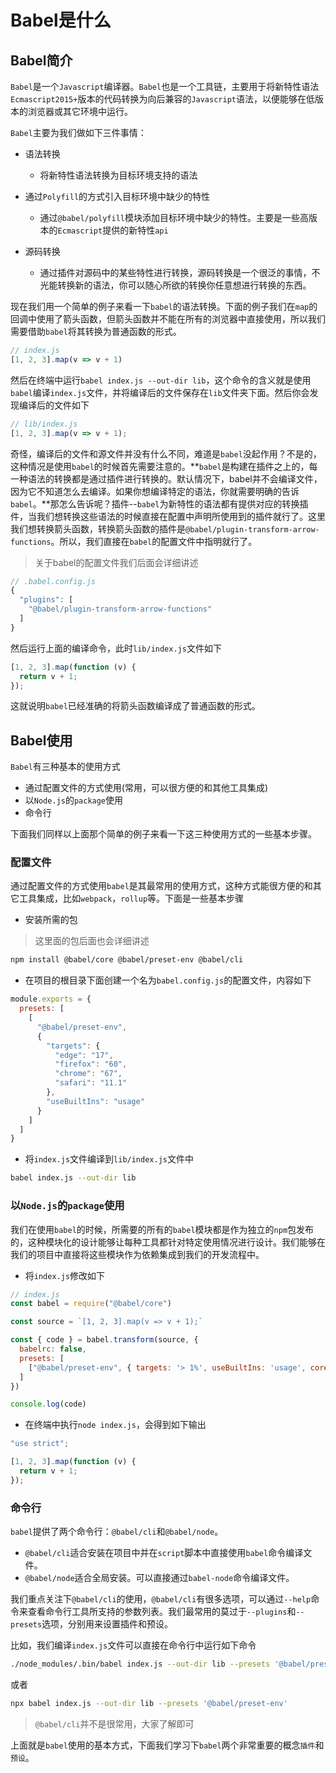 # Babel是什么

## Babel简介

`Babel`是一个`Javascript`编译器。`Babel`也是一个工具链，主要用于将新特性语法`Ecmascript2015+`版本的代码转换为向后兼容的`Javascript`语法，以便能够在低版本的浏览器或其它环境中运行。

`Babel`主要为我们做如下三件事情：

- 语法转换
  - 将新特性语法转换为目标环境支持的语法

- 通过`Polyfill`的方式引入目标环境中缺少的特性
  - 通过`@babel/polyfill`模块添加目标环境中缺少的特性。主要是一些高版本的`Ecmascript`提供的新特性`api`

- 源码转换
  - 通过插件对源码中的某些特性进行转换，源码转换是一个很泛的事情，不光能转换新的语法，你可以随心所欲的转换你任意想进行转换的东西。

现在我们用一个简单的例子来看一下`babel`的语法转换。下面的例子我们在`map`的回调中使用了箭头函数，但箭头函数并不能在所有的浏览器中直接使用，所以我们需要借助`babel`将其转换为普通函数的形式。

```js
// index.js
[1, 2, 3].map(v => v + 1)
```

然后在终端中运行`babel index.js --out-dir lib`，这个命令的含义就是使用`babel`编译`index.js`文件，并将编译后的文件保存在`lib`文件夹下面。然后你会发现编译后的文件如下

```js
// lib/index.js
[1, 2, 3].map(v => v + 1);
```

奇怪，编译后的文件和源文件并没有什么不同，难道是`babel`没起作用？不是的，这种情况是使用`babel`的时候首先需要注意的。**`babel`是构建在插件之上的，每一种语法的转换都是通过插件进行转换的。默认情况下，babel并不会编译文件，因为它不知道怎么去编译。如果你想编译特定的语法，你就需要明确的告诉`babel`。**那怎么告诉呢？插件--`babel`为新特性的语法都有提供对应的转换插件，当我们想转换这些语法的时候直接在配置中声明所使用到的插件就行了。这里我们想转换箭头函数，转换箭头函数的插件是`@babel/plugin-transform-arrow-functions`。所以，我们直接在`babel`的配置文件中指明就行了。

> 关于babel的配置文件我们后面会详细讲述

```js
// .babel.config.js
{
  "plugins": [
    "@babel/plugin-transform-arrow-functions"
  ]
}
```

然后运行上面的编译命令，此时`lib/index.js`文件如下

```js
[1, 2, 3].map(function (v) {
  return v + 1;
});
```

这就说明`babel`已经准确的将箭头函数编译成了普通函数的形式。

## Babel使用

`Babel`有三种基本的使用方式

- 通过配置文件的方式使用(常用，可以很方便的和其他工具集成)
- 以`Node.js`的`package`使用
- 命令行

下面我们同样以上面那个简单的例子来看一下这三种使用方式的一些基本步骤。

### 配置文件

通过配置文件的方式使用`babel`是其最常用的使用方式，这种方式能很方便的和其它工具集成，比如`webpack`，`rollup`等。下面是一些基本步骤

- 安装所需的包

> 这里面的包后面也会详细讲述

```bash
npm install @babel/core @babel/preset-env @babel/cli
```

- 在项目的根目录下面创建一个名为`babel.config.js`的配置文件，内容如下

```js
module.exports = {
  presets: [
    [
      "@babel/preset-env",
      {
        "targets": {
          "edge": "17",
          "firefox": "60",
          "chrome": "67",
          "safari": "11.1"
        },
        "useBuiltIns": "usage"
      }
    ]
  ]
}
```

- 将`index.js`文件编译到`lib/index.js`文件中

```bash
babel index.js --out-dir lib
```

### 以`Node.js`的`package`使用

我们在使用`babel`的时候，所需要的所有的`babel`模块都是作为独立的`npm`包发布的，这种模块化的设计能够让每种工具都针对特定使用情况进行设计。我们能够在我们的项目中直接将这些模块作为依赖集成到我们的开发流程中。

- 将`index.js`修改如下

```js
// index.js
const babel = require("@babel/core")

const source = `[1, 2, 3].map(v => v + 1);`

const { code } = babel.transform(source, {
  babelrc: false,
  presets: [
    ["@babel/preset-env", { targets: '> 1%', useBuiltIns: 'usage', corejs: 2 }]
  ]
})

console.log(code)
```

- 在终端中执行`node index.js`，会得到如下输出

```js
"use strict";

[1, 2, 3].map(function (v) {
  return v + 1;
});
```

### 命令行

`babel`提供了两个命令行：`@babel/cli`和`@babel/node`。

- `@babel/cli`适合安装在项目中并在`script`脚本中直接使用`babel`命令编译文件。
- `@babel/node`适合全局安装。可以直接通过`babel-node`命令编译文件。

我们重点关注下`@babel/cli`的使用，`@babel/cli`有很多选项，可以通过`--help`命令来查看命令行工具所支持的参数列表。我们最常用的莫过于`--plugins`和`--presets`选项，分别用来设置插件和预设。

比如，我们编译`index.js`文件可以直接在命令行中运行如下命令

```bash
./node_modules/.bin/babel index.js --out-dir lib --presets '@babel/preset-env'
```

或者

```bash
npx babel index.js --out-dir lib --presets '@babel/preset-env'
```

> `@babel/cli`并不是很常用，大家了解即可


上面就是`babel`使用的基本方式，下面我们学习下`babel`两个非常重要的概念`插件`和`预设`。
